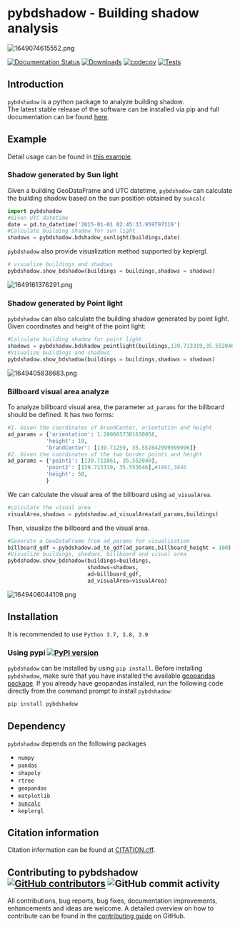 # pybdshadow - Building shadow analysis

![1649074615552.png](https://github.com/ni1o1/pybdshadow/raw/main/image/README/1649074615552.png)

[![Documentation Status](https://readthedocs.org/projects/pybdshadow/badge/?version=latest)](https://pybdshadow.readthedocs.io/en/latest/?badge=latest) [![Downloads](https://pepy.tech/badge/pybdshadow)](https://pepy.tech/project/pybdshadow) [![codecov](https://codecov.io/gh/ni1o1/pybdshadow/branch/main/graph/badge.svg?token=GLAVYYCD9L)](https://codecov.io/gh/ni1o1/pybdshadow) [![Tests](https://github.com/ni1o1/pybdshadow/actions/workflows/tests.yml/badge.svg)](https://github.com/ni1o1/pybdshadow/actions/workflows/tests.yml)

## Introduction

`pybdshadow` is a python package to analyze building shadow.   
The latest stable release of the software can be installed via pip and full documentation can be found [here](https://pybdshadow.readthedocs.io/en/latest/).

## Example

Detail usage can be found in [this example](https://github.com/ni1o1/pybdshadow/blob/main/example/example.ipynb).

### Shadow generated by Sun light

Given a building GeoDataFrame and UTC datetime, `pybdshadow` can calculate the building shadow based on the sun position obtained by `suncalc`

```python
import pybdshadow
#Given UTC datetime
date = pd.to_datetime('2015-01-01 02:45:33.959797119')
#Calculate building shadow for sun light
shadows = pybdshadow.bdshadow_sunlight(buildings,date)
```

`pybdshadow` also provide visualization method supported by keplergl.

```python
# visualize buildings and shadows
pybdshadow.show_bdshadow(buildings = buildings,shadows = shadows)
```

![1649161376291.png](https://github.com/ni1o1/pybdshadow/raw/main/image/README/1649161376291.png)


### Shadow generated by Point light

`pybdshadow` can also calculate the building shadow generated by point light. Given coordinates and height of the point light:

```python
#Calculate building shadow for point light
shadows = pybdshadow.bdshadow_pointlight(buildings,139.713319,35.552040,200)
#Visualize buildings and shadows
pybdshadow.show_bdshadow(buildings = buildings,shadows = shadows)
```

![1649405838683.png](https://github.com/ni1o1/pybdshadow/raw/main/image/README/1649405838683.png)

### Billboard visual area analyze

To analyze billboard visual area, the parameter `ad_params` for the billboard should be defined. It has two forms:

```python
#1. Given the coordinates of brandCenter, orientation and height
ad_params = {'orientation': 1.2806657381630058,
            'height': 10,
            'brandCenter': [139.71259, 35.552842999999996]} 
#2. Given the coordinates of the two border points and height
ad_params = {'point1': [139.711861, 35.552040],
            'point2': [139.713319, 35.553646],#1861,3646
            'height': 50,
            }
```

We can calculate the visual area of the billboard using `ad_visualArea`.

```python
#calculate the visual area
visualArea,shadows = pybdshadow.ad_visualArea(ad_params,buildings)
```

Then, visualize the billboard and the visual area.

```python
#Generate a GeoDataFrame from ad_params for visualization
billboard_gdf = pybdshadow.ad_to_gdf(ad_params,billboard_height = 100)
#Visualize buildings, shadows, billboard and visual area
pybdshadow.show_bdshadow(buildings=buildings,
                         shadows=shadows,
                         ad=billboard_gdf,
                         ad_visualArea=visualArea)
```

![1649406044109.png](https://github.com/ni1o1/pybdshadow/raw/main/image/README/1649406044109.png)

## Installation

It is recommended to use `Python 3.7, 3.8, 3.9`

### Using pypi [![PyPI version](https://badge.fury.io/py/pybdshadow.svg)](https://badge.fury.io/py/pybdshadow)

`pybdshadow` can be installed by using `pip install`. Before installing `pybdshadow`, make sure that you have installed the available [geopandas package](https://geopandas.org/en/stable/getting_started/install.html). If you already have geopandas installed, run the following code directly from the command prompt to install `pybdshadow`:

```python
pip install pybdshadow
```

## Dependency

`pybdshadow` depends on the following packages

* `numpy`
* `pandas`
* `shapely`
* `rtree`
* `geopandas`
* `matplotlib`
* [`suncalc`](https://github.com/kylebarron/suncalc-py)
* `keplergl`

## Citation information

Citation information can be found at [CITATION.cff](https://github.com/ni1o1/pybdshadow/blob/main/CITATION.cff).

## Contributing to pybdshadow [![GitHub contributors](https://img.shields.io/github/contributors/ni1o1/pybdshadow.svg)](https://github.com/ni1o1/pybdshadow/graphs/contributors) ![GitHub commit activity](https://img.shields.io/github/commit-activity/m/ni1o1/pybdshadow)

All contributions, bug reports, bug fixes, documentation improvements, enhancements and ideas are welcome. A detailed overview on how to contribute can be found in the [contributing guide](https://github.com/ni1o1/pybdshadow/blob/master/CONTRIBUTING.md) on GitHub.
